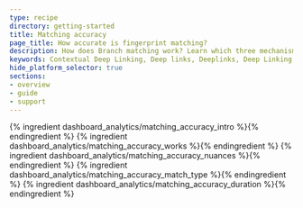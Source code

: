 ```yaml
---
type: recipe
directory: getting-started
title: Matching accuracy
page_title: How accurate is fingerprint matching?
description: How does Branch matching work? Learn which three mechanisms we use to pass data through to the app and attribute app sessions back to the source.
keywords: Contextual Deep Linking, Deep links, Deeplinks, Deep Linking, Deeplinking, Deferred Deep Linking, Deferred Deeplinking, Google App Indexing, Google App Invites, Apple Universal Links, Apple Spotlight Search, Facebook App Links, AppLinks, Deepviews, Deep views, matching, fingerprint, accuracy, direct deep linking
hide_platform_selector: true
sections:
- overview
- guide
- support
---
```


{% ingredient dashboard_analytics/matching_accuracy_intro %}{% endingredient %}
{% ingredient dashboard_analytics/matching_accuracy_works %}{% endingredient %}
{% ingredient dashboard_analytics/matching_accuracy_nuances %}{% endingredient %}
{% ingredient dashboard_analytics/matching_accuracy_match_type %}{% endingredient %}
{% ingredient dashboard_analytics/matching_accuracy_duration %}{% endingredient %}

